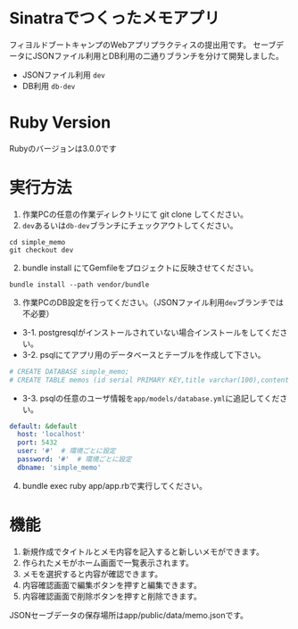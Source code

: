 # Sinatraでつくったメモアプリ

フィヨルドブートキャンプのWebアプリプラクティスの提出用です。
セーブデータにJSONファイル利用とDB利用の二通りブランチを分けて開発しました。
- JSONファイル利用 ``dev``
- DB利用 ``db-dev``
# Ruby Version

Rubyのバージョンは3.0.0です

# 実行方法

1. 作業PCの任意の作業ディレクトリにて git clone してください。
2. ``dev``あるいは``db-dev``ブランチにチェックアウトしてください。
```
cd simple_memo
git checkout dev 
```
2. bundle install にてGemfileをプロジェクトに反映させてください。
```
bundle install --path vendor/bundle
```
3. 作業PCのDB設定を行ってください。（JSONファイル利用``dev``ブランチでは不必要）
  - 3-1. postgresqlがインストールされていない場合インストールをしてください。
  - 3-2. psqlにてアプリ用のデータベースとテーブルを作成して下さい。
```bash
# CREATE DATABASE simple_memo;
# CREATE TABLE memos (id serial PRIMARY KEY,title varchar(100),content varchar(3000));
```
  - 3-3. psqlの任意のユーザ情報を``app/models/database.yml``に追記してください。
```yml
default: &default
  host: 'localhost'
  port: 5432
  user: '#'  # 環境ごとに設定
  password: '#'  # 環境ごとに設定
  dbname: 'simple_memo' 
```
4. bundle exec ruby app/app.rbで実行してください。

# 機能

1. 新規作成でタイトルとメモ内容を記入すると新しいメモができます。
2. 作られたメモがホーム画面で一覧表示されます。
3. メモを選択すると内容が確認できます。
4. 内容確認画面で編集ボタンを押すと編集できます。
5. 内容確認画面で削除ボタンを押すと削除できます。

JSONセーブデータの保存場所はapp/public/data/memo.jsonです。
